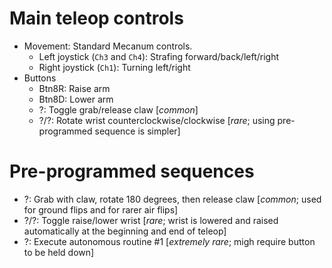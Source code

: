 Main teleop controls
====================

* Movement: Standard Mecanum controls.
  * Left joystick (`Ch3` and `Ch4`): Strafing forward/back/left/right
  * Right joystick (`Ch1`): Turning left/right
* Buttons
  * Btn8R: Raise arm
  * Btn8D: Lower arm
  * ?: Toggle grab/release claw [*common*]
  * ?/?: Rotate wrist counterclockwise/clockwise [*rare*; using pre-programmed sequence is simpler]

Pre-programmed sequences
========================

* ?: Grab with claw, rotate 180 degrees, then release claw [*common*; used for ground flips and for rarer air flips]
* ?/?: Toggle raise/lower wrist [*rare*; wrist is lowered and raised automatically at the beginning and end of teleop]
* ?: Execute autonomous routine #1 [*extremely rare*; migh require button to be held down]
